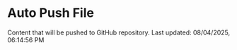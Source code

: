 # Auto Push File

Content that will be pushed to GitHub repository.
Last updated: 08/04/2025, 06:14:56 PM